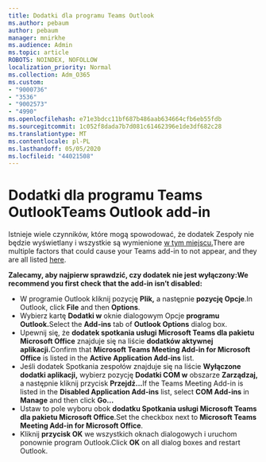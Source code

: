 ```yaml
---
title: Dodatki dla programu Teams Outlook
ms.author: pebaum
author: pebaum
manager: mnirkhe
ms.audience: Admin
ms.topic: article
ROBOTS: NOINDEX, NOFOLLOW
localization_priority: Normal
ms.collection: Adm_O365
ms.custom:
- "9000736"
- "3536"
- "9002573"
- "4990"
ms.openlocfilehash: e71e3bdcc11bf687b486aab634664cfb6eb55fdb
ms.sourcegitcommit: 1c052f8dada7b7d081c61462396e1de3df682c28
ms.translationtype: MT
ms.contentlocale: pl-PL
ms.lasthandoff: 05/05/2020
ms.locfileid: "44021508"
---
```

# <a name="teams-outlook-add-in"></a><span data-ttu-id="4f458-102">Dodatki dla programu Teams Outlook</span><span class="sxs-lookup"><span data-stu-id="4f458-102">Teams Outlook add-in</span></span>

<span data-ttu-id="4f458-103">Istnieje wiele czynników, które mogą spowodować, że dodatek Zespoły nie będzie wyświetlany i wszystkie są wymienione [w tym miejscu.](https://docs.microsoft.com/microsoftteams/teams-add-in-for-outlook#teams-meeting-add-in-in-outlook-for-windows-does-not-show)</span><span class="sxs-lookup"><span data-stu-id="4f458-103">There are multiple factors that could cause your Teams add-in to not appear, and they are all listed [here](https://docs.microsoft.com/microsoftteams/teams-add-in-for-outlook#teams-meeting-add-in-in-outlook-for-windows-does-not-show).</span></span>

<span data-ttu-id="4f458-104">**Zalecamy, aby najpierw sprawdzić, czy dodatek nie jest wyłączony:**</span><span class="sxs-lookup"><span data-stu-id="4f458-104">**We recommend you first check that the add-in isn’t disabled:**</span></span>

- <span data-ttu-id="4f458-105">W programie Outlook kliknij pozycję **Plik,** a następnie **pozycję Opcje**.</span><span class="sxs-lookup"><span data-stu-id="4f458-105">In Outlook, click **File** and then **Options**.</span></span>
- <span data-ttu-id="4f458-106">Wybierz kartę **Dodatki w** oknie dialogowym Opcje **programu Outlook.**</span><span class="sxs-lookup"><span data-stu-id="4f458-106">Select the **Add-ins** tab of **Outlook Options** dialog box.</span></span>
- <span data-ttu-id="4f458-107">Upewnij się, że **dodatek spotkania usługi Microsoft Teams dla pakietu Microsoft Office** znajduje się na liście **dodatków aktywnej aplikacji.**</span><span class="sxs-lookup"><span data-stu-id="4f458-107">Confirm that **Microsoft Teams Meeting Add-in for Microsoft Office** is listed in the **Active Application Add-ins** list.</span></span>
- <span data-ttu-id="4f458-108">Jeśli dodatek Spotkania zespołów znajduje się na liście **Wyłączone dodatki aplikacji,** wybierz pozycję **Dodatki COM w** obszarze **Zarządzaj,** a następnie kliknij przycisk **Przejdź...**</span><span class="sxs-lookup"><span data-stu-id="4f458-108">If the Teams Meeting Add-in is listed in the **Disabled Application Add-ins** list, select **COM Add-ins** in **Manage** and then click **Go…**</span></span>
- <span data-ttu-id="4f458-109">Ustaw to pole wyboru obok **dodatku Spotkania usługi Microsoft Teams dla pakietu Microsoft Office**.</span><span class="sxs-lookup"><span data-stu-id="4f458-109">Set the checkbox next to **Microsoft Teams Meeting Add-in for Microsoft Office**.</span></span>
- <span data-ttu-id="4f458-110">Kliknij **przycisk OK** we wszystkich oknach dialogowych i uruchom ponownie program Outlook.</span><span class="sxs-lookup"><span data-stu-id="4f458-110">Click **OK** on all dialog boxes and restart Outlook.</span></span>
